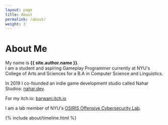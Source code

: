 ```yaml
---
layout: page
title: About
permalink: /about/
weight: 3
---
```


# **About Me**

My name is **{{ site.author.name }}**. <br>
I am a student and aspiring Gameplay Programmer currently at NYU's College of Arts and Sciences for a B.A in Computer Science and Linguistics. 

In 2019 I co-founded an indie game development studio called Nahar Studios: [nahar.dev](https://nahar.dev/). 

For my itch.io: [barwani.itch.io](https://barwani.itch.io)

I am a lab member of NYU's [OSIRIS Offensive Cybersecurity Lab](https://osiris.cyber.nyu.edu/).


<div class="row">
{% include about/timeline.html %}
</div>